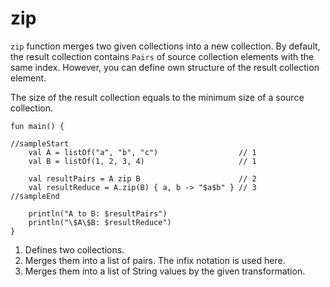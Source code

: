 # zip

`zip` function merges two given collections into a new collection. By default, the result collection contains `Pairs` of source collection elements with the same index. However, you can define own structure of the result collection element. 

The size of the result collection equals to the minimum size of a source collection. 

```run-kotlin
fun main() {

//sampleStart
    val A = listOf("a", "b", "c")                  // 1
    val B = listOf(1, 2, 3, 4)                     // 1

    val resultPairs = A zip B                      // 2
    val resultReduce = A.zip(B) { a, b -> "$a$b" } // 3
//sampleEnd

    println("A to B: $resultPairs")
    println("\$A\$B: $resultReduce")
}
```

1. Defines two collections.
2. Merges them into a list of pairs. The infix notation is used here.
3. Merges them into a list of String values by the given transformation.
